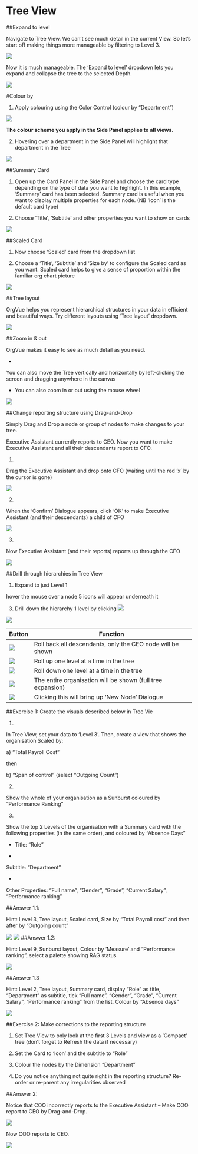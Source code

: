 # Tree View

##Expand to level

Navigate to Tree View. We can’t see much detail in the current View. So let’s start off making things more manageable by filtering to Level 3.

![](3-001.treeviewfilter.png)

Now it is much manageable. The ‘Expand to level’ dropdown lets you expand and collapse the tree to the selected Depth.

![](3-002.TVexpandlevel.png)

#Colour by

1. Apply colouring using the Color Control (colour by “Department”)

  ![](3-003.colourcontrol.png)

  **The colour scheme you apply in the Side Panel applies to all views.**

2. Hovering over a department in the Side Panel will highlight that department in the Tree

![](3-004.TVdepartment.png)

##Summary Card

1. Open up the Card Panel in the Side Panel and choose the card type depending on the type of data you want to highlight. In this example, ‘Summary’ card has been selected. Summary card is useful when you want to display multiple properties for each node. (NB ‘Icon’ is the default card type)

2. Choose ‘Title’, ‘Subtitle’ and other properties you want to show on cards

![](3-005.summarycard.png)

##Scaled Card

1. Now choose ‘Scaled’ card from the dropdown list

2. Choose a ‘Title’, ‘Subtitle’ and ‘Size by’ to configure the Scaled card as you want. Scaled card helps to give a sense of proportion within the familiar org chart picture

![](3-006.scaledcard.png)

##Tree layout

OrgVue helps you represent hierarchical structures in your data in efficient and beautiful ways. Try different layouts using ‘Tree layout’ dropdown.

![](3-007.treelayout.png)

##Zoom in & out

OrgVue makes it easy to see as much detail as you need.

* 

You can also move the Tree vertically and horizontally by left-clicking the screen and dragging anywhere in the canvas

* You can also zoom in or out using the mouse wheel

![](3-008.zoom.png)



##Change reporting structure using Drag-and-Drop

Simply Drag and Drop a node or group of nodes to make changes to your tree. 

Executive Assistant currently reports to CEO. Now you want to make Executive Assistant and all their descendants report to CFO.

1.
Drag the Executive Assistant and drop onto CFO (waiting until the red ‘x’ by the cursor is gone)

![](3-009.dragdrop1.png)

2.
When the ‘Confirm’ Dialogue appears, click ‘OK’ to make Executive Assistant (and their descendants) a child of CFO

![](3-010.dragdrop2.png)

3.
Now Executive Assistant (and their reports) reports up through the CFO

![](3-011.dragdrop3.png)

##Drill through hierarchies in Tree View
1. Expand to just Level 1

 hover the mouse over a node 5 icons will appear underneath it

3. Drill down the hierarchy 1 level by clicking ![](3-012.droparrow.png)

![](3-013.hierarchy.png)

|Button|Function|
|---|---|
| ![](3-014A.arrow1.png) | Roll back all descendants, only the CEO node will be shown|
| ![](3-014B.arrow2.png) | Roll up one level at a time in the tree|
| ![](3-014C.arrow3.png) | Roll down one level at a time in the tree|
| ![](3-014D.arrow4.png) | The entire organisation will be shown (full tree expansion) |
| ![](3-014E.arrow5.png) | Clicking this will bring up ‘New Node’ Dialogue|


##Exercise 1: Create the visuals described below in Tree Vie

1.
In Tree View, set your data to ‘Level 3’. Then, create a view that shows the organisation Scaled by: 
  
   a) “Total Payroll Cost”

then

  b) “Span of control” (select “Outgoing Count”)

2.
Show the whole of your organisation as a Sunburst coloured by “Performance Ranking”

3.
Show the top 2 Levels of the organisation with a Summary card with the following properties (in the same order), and coloured by “Absence Days”

* Title: “Role”

* 
Subtitle: “Department” 

* 
Other Properties: “Full name”, “Gender”, “Grade”, “Current Salary”, “Performance ranking”

##Answer 1.1:

Hint: Level 3, Tree layout, Scaled card, Size by “Total Payroll cost” and then after by “Outgoing count”

![](3-015.answer1.11.png)
![](3-016.answer1.12.png)
##Answer 1.2:


Hint: Level 9, Sunburst layout, Colour by ‘Measure’ and “Performance ranking”, select a palette showing RAG status

![](3-017.answer1.2.png)

##Answer 1.3


Hint: Level 2, Tree layout, Summary card, display “Role” as title, “Department” as subtitle, tick “Full name”, “Gender”, “Grade”, “Current Salary”, “Performance ranking” from the list. Colour by “Absence days”

![](3-018.answer1.3.png)


##Exercise 2: Make corrections to the reporting structure

1. Set Tree View to only look at the first 3 Levels and view as a ‘Compact’ tree (don’t forget to Refresh the data if necessary)

2. Set the Card to ‘Icon’ and the subtitle to “Role”

3. Colour the nodes by the Dimension “Department”

4. Do you notice anything not quite right in the reporting structure? Re-order or re-parent any irregularities observed

##Answer 2:

Notice that COO incorrectly reports to the Executive Assistant – Make COO report to CEO by Drag-and-Drop.

![](3-019.answer21.png)

Now COO reports to CEO.

![](3-020.answer22.png)








